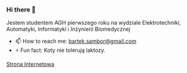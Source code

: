 ### Hi there 👋
Jestem studentem AGH pierwszego roku na wydziale Elektrotechniki, Automatyki, Informatyki i Inżynierii Biomedycznej


- 📫 How to reach me: bartek.sambor@gmail.com
- ⚡ Fun fact: Koty nie tolerują laktozy.

[Strona Internetowa](bartoszbambor.github.io)

